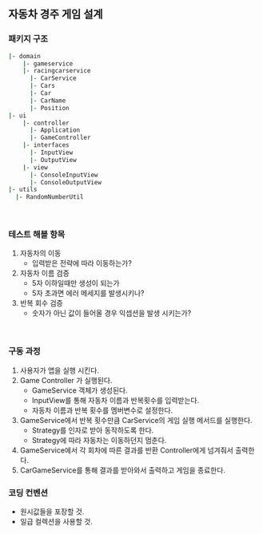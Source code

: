 ## 자동차 경주 게임 설계

### 패키지 구조

```bash
|- domain
    |- gameservice
    |- racingcarservice
      |- CarService
      |- Cars
      |- Car
      |- CarName
      |- Position
|- ui
    |- controller
      |- Application
      |- GameController
    |- interfaces
      |- InputView
      |- OutputView
    |- view
      |- ConsoleInputView
      |- ConsoleOutputView
|- utils
  |- RandomNumberUtil
```

<br>

### 테스트 해볼 항목

1. 자동차의 이동
   - 입력받은 전략에 따라 이동하는가?
2. 자동차 이름 검증
   - 5자 이하일때만 생성이 되는가
   - 5자 초과면 에러 메세지를 발생시키나?
3. 반복 회수 검증
   - 숫자가 아닌 값이 들어올 경우 익셉션을 발생 시키는가?

<br>

### 구동 과정

1. 사용자가 앱을 실행 시킨다.
2. Game Controller 가 실행된다.
   - GameService 객체가 생성된다.
   - InputView를 통해 자동차 이름과 반복횟수를 입력받는다.
   - 자동차 이름과 반복 횟수를 멤버변수로 설정한다.
3. GameService에서 반복 횟수만큼 CarService의 게임 실행 메서드를 실행한다.
   - Strategy를 인자로 받아 동작하도록 한다.
   - Strategy에 따라 자동차는 이동하던지 멈춘다.
4. GameService에서 각 회차에 따른 결과를 반환 Controller에게 넘겨줘서 출력한다.
5. CarGameService를 통해 결과를 받아와서 출력하고 게임을 종료한다.
   

### 코딩 컨벤션

- 원시값들을 포장할 것.
- 일급 컬렉션을 사용할 것.